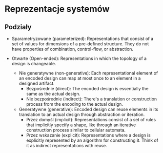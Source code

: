# Reprezentacje systemów

## Podziały

- Sparametryzowane (parameterized): Representations that consist of a set of values for dimensions of a pre-defined structure. They do not
  have properties of combination, control-flow, or abstraction.

- Otwarte (Open-ended): Representations in which the topology of a design is changeable.
    - Nie generatywne (non-generative): Each representational element of an encoded design can map at most once to an element in a designed
      artifact.
        - Bezpośrednie (direct): The encoded design is essentially the same as the actual design.
        - Nie bezpośrednie (indirect): There's a translation or construction process from the encoding to the actual design.
    - Generatywne (generative): Encoded design can reuse elements in its translation to an actual design through abstraction or iteration.
        - Przez domyśl (implicit): Representations consist of a set of rules that implicitly specify a shape, like through an iterative
          construction process similar to cellular automata.
        - Przez wskazanie (explicit): Representations where a design is explicitly represented by an algorithm for constructing it. Think of
          it as indirect representations with reuse.
